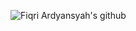 ![Fiqri Ardyansyah's github](https://github-readme-stats.vercel.app/api?username=fiqri19102002&show_icons=true&hide_border=true)
